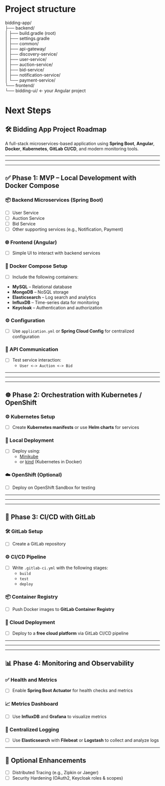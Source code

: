 # Project structure
bidding-app/  
├── backend/  
│   ├── build.gradle (root)  
│   ├── settings.gradle  
│   ├── common/  
│   ├── api-gateway/  
│   ├── discovery-service/  
│   ├── user-service/  
│   ├── auction-service/  
│   ├── bid-service/  
│   ├── notification-service/  
│   └── payment-service/  
└── frontend/  
└── bidding-ui/      ← your Angular project

#  Next Steps

## 🛠️ Bidding App Project Roadmap

A full-stack microservices-based application using **Spring Boot**, **Angular**, **Docker**, **Kubernetes**, **GitLab CI/CD**, and modern monitoring tools.

---
---
---

## ✅ Phase 1: MVP – Local Development with Docker Compose

### 📦 Backend Microservices (Spring Boot)
- [ ] User Service 
- [ ] Auction Service
- [ ] Bid Service
- [ ] Other supporting services (e.g., Notification, Payment)

### 🌐 Frontend (Angular)
- [ ] Simple UI to interact with backend services

### 🐳 Docker Compose Setup
- [ ] Include the following containers: 
- **MySQL** – Relational database
- **MongoDB** – NoSQL storage
- **Elasticsearch** – Log search and analytics
- **InfluxDB** – Time-series data for monitoring
- **Keycloak** – Authentication and authorization

### ⚙️ Configuration
- [ ] Use `application.yml` or **Spring Cloud Config** for centralized configuration

### 🔄 API Communication
- [ ] Test service interaction:
    - `User <-> Auction <-> Bid`

---
---
---

## ☸️ Phase 2: Orchestration with Kubernetes / OpenShift

### ⚙️ Kubernetes Setup
- [ ] Create **Kubernetes manifests** or use **Helm charts** for services

### 🧪 Local Deployment
- [ ] Deploy using:
    - [Minikube](https://minikube.sigs.k8s.io/)
    - or [kind](https://kind.sigs.k8s.io/) (Kubernetes in Docker)

### ☁️ OpenShift (Optional)
- [ ] Deploy on OpenShift Sandbox for testing

--- 
---
---

## 🔁 Phase 3: CI/CD with GitLab

### 🛠️ GitLab Setup
- [ ] Create a GitLab repository

### ⚙️ CI/CD Pipeline
- [ ] Write `.gitlab-ci.yml` with the following stages:
    - `build`
    - `test`
    - `deploy`

### 📦 Container Registry
- [ ] Push Docker images to **GitLab Container Registry**

### 🚀 Cloud Deployment
- [ ] Deploy to a **free cloud platform** via GitLab CI/CD pipeline

---
---
---

## 📊 Phase 4: Monitoring and Observability

### ✅ Health and Metrics
- [ ] Enable **Spring Boot Actuator** for health checks and metrics

### 📈 Metrics Dashboard
- [ ] Use **InfluxDB** and **Grafana** to visualize metrics

### 📂 Centralized Logging
- [ ] Use **Elasticsearch** with **Filebeat** or **Logstash** to collect and analyze logs

---

## 🧩 Optional Enhancements
- [ ] Distributed Tracing (e.g., Zipkin or Jaeger)
- [ ] Security Hardening (OAuth2, Keycloak roles & scopes)
